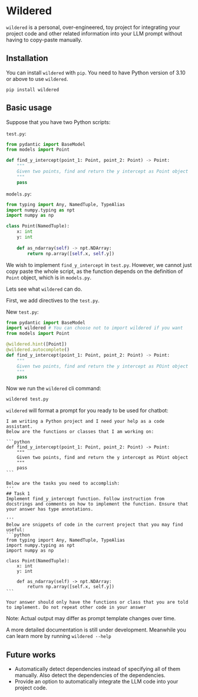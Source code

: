 # Wildered

`wildered` is a personal, over-engineered, toy project for integrating your project code and other related information into your LLM prompt without having to copy-paste manually.

## Installation

You can install `wildered` with `pip`.  You need to have Python version of 3.10 or above to use `wildered`.

```
pip install wildered
```

## Basic usage

Suppose that you have two Python scripts:

`test.py`:

```python
from pydantic import BaseModel
from models import Point

def find_y_intercept(point_1: Point, point_2: Point) -> Point:
    """
    Given two points, find and return the y intercept as Point object
    """
    pass
```

`models.py`:
```python
from typing import Any, NamedTuple, TypeAlias
import numpy.typing as npt
import numpy as np

class Point(NamedTuple):
    x: int
    y: int
    
    def as_ndarray(self) -> npt.NDArray:
        return np.array([self.x, self.y])
```

We wish to implement `find_y_intercept` in `test.py`. However, we cannot just copy paste the whole script, as the function depends on the definition of `Point` object, which is in `models.py`. 

Lets see what `wildered` can do.

First, we add directives to the `test.py`.

New `test.py`:

```python
from pydantic import BaseModel
import wildered # You can choose not to import wildered if you want
from models import Point

@wildered.hint([Point])
@wildered.autocomplete()
def find_y_intercept(point_1: Point, point_2: Point) -> Point:
    """
    Given two points, find and return the y intercept as POint object
    """
    pass
```

Now we run the `wildered` cli command:

```bash
wildered test.py
```

`wildered` will format a prompt for you ready to be used for chatbot:

````
I am writing a Python project and I need your help as a code assistant.
Below are the functions or classes that I am working on:

```python
def find_y_intercept(point_1: Point, point_2: Point) -> Point:
    """
    Given two points, find and return the y intercept as POint object
    """
    pass
```

Below are the tasks you need to accomplish:
'''
## Task 1
Implement find_y_intercept function. Follow instruction from docstrings and comments on how to implement the function. Ensure that your answer has type annotations. 

'''
Below are snippets of code in the current project that you may find useful:
```python
from typing import Any, NamedTuple, TypeAlias
import numpy.typing as npt
import numpy as np

class Point(NamedTuple):
    x: int
    y: int

    def as_ndarray(self) -> npt.NDArray:
        return np.array([self.x, self.y])
```

Your answer should only have the functions or class that you are told to implement. Do not repeat other code in your answer
````

Note: Actual output may differ as prompt template changes over time.

A more detailed documentation is still under development. Meanwhile you can learn more by running `wildered --help`

## Future works

- Automatically detect dependencies instead of specifying all of them manually. Also detect the dependencies of the dependencies.
- Provide an option to automatically integrate the LLM code into your project code.